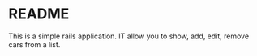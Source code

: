 # README

This is a simple rails application. IT allow you to show, add, edit, remove cars from a list.
